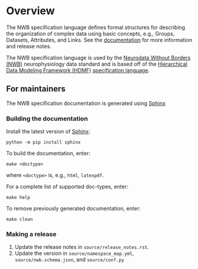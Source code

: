 # Overview

The NWB specification language defines formal structures for describing the organization of complex data using basic
concepts, e.g., Groups, Datasets, Attributes, and Links. See the
[documentation](http://nwb-schema-language.readthedocs.io/) for more information and release notes.

The NWB specification language is used by the [Neurodata Without Borders (NWB)](https://www.nwb.org) neurophysiology
data standard and is based off of the [Hierarchical Data Modeling Framework (HDMF)](https://github.com/hdmf-dev/hdmf)
[specification language](http://hdmf-schema-language.readthedocs.io/).

## For maintainers

The NWB specification documentation is generated using [Sphinx](http://www.sphinx-doc.org/en/stable/index.html)

### Building the documentation

Install the latest version of [Sphinx](http://www.sphinx-doc.org/en/stable/index.html):
```
python -m pip install sphinx
```

To build the documentation, enter:
```
make <doctype>
```
where `<doctype>` is, e.g., `html`, `latexpdf`.

For a complete list of supported doc-types, enter:
```
make help
```

To remove previously generated documentation, enter:
```
make clean
```

### Making a release

1. Update the release notes in `source/release_notes.rst`.
2. Update the version in `source/namespace_map.yml`, `source/nwb.schema.json`, and `source/conf.py`
